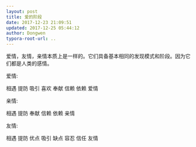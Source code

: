 ```yaml
---
layout: post
title: 爱的阶段
date: 2017-12-23 21:09:51
updated: 2017-12-25 05:44:12
author: Dongwen
typora-root-url: ..
---
```




爱情，友情，亲情本质上是一样的。它们具备基本相同的发现模式和阶段。因为它们都是人类的感情。

爱情:

相遇
提防
吸引
喜欢
奉献
信赖
依赖
爱情

亲情:

相遇
提防
奉献
信赖
依赖
亲情

友情:

相遇
提防
优点
吸引
缺点
容忍
信任
友情